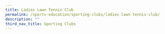 ```yaml
---
title: Ladies Lawn Tennis Club
permalink: /sports-education/sporting-clubs/ladies-lawn-tennis-club/
description: ""
third_nav_title: Sporting Clubs
---
```



